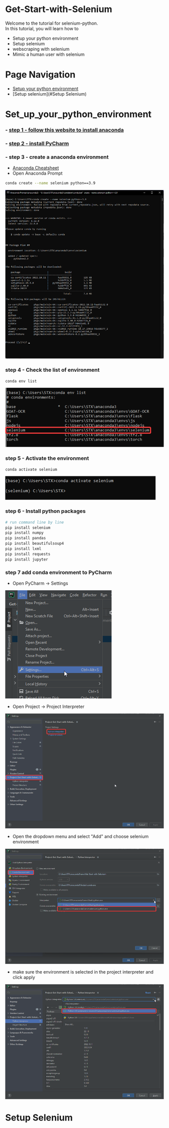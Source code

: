 # Get-Start-with-Selenium
Welcome to the tutorial for selenium-python. \
In this tutorial, you will learn how to
 - Setup your python environment
 - Setup selenium
 - webscraping with selenium
 - Mimic a human user with selenium

# Page Navigation
 - [Setup your python environment](#Set_up_your_python_environment)
 - [Setup selenium](#Setup Selenium)

# Set_up_your_python_environment
###  - [step 1 - follow this website to install anaconda](https://www.anaconda.com/distribution/)
###  - [step 2 - install PyCharm](https://www.jetbrains.com/pycharm/download/#section=windows)
###  - step 3 - create a anaconda environment
   - [Anaconda Cheatsheet](https://docs.conda.io/projects/conda/en/4.6.0/_downloads/52a95608c49671267e40c689e0bc00ca/conda-cheatsheet.pdf)
   - Open Anaconda Prompt
```bash
conda create --name selenium python==3.9
```
![create_new_anaconda_env](./readme_assets/anaconda_create_env.png)

### step 4 - Check the list of environment
```bash
conda env list
```
![conda_env_list](./readme_assets/conda_env_list.png)

### step 5 - Activate the environment
```bash
conda activate selenium
```
![conda_activate_selenium](./readme_assets/conda_activate_selenium.png)

### step 6 - Install python packages
```bash
# run command line by line
pip install selenium
pip install numpy
pip install pandas
pip install beautifulsoup4
pip install lxml
pip install requests
pip install jupyter
```

### step 7 add conda environment to PyCharm
   - Open PyCharm -> Settings

![pycharm_settings](./readme_assets/pycharm_setting.png)
   
   - Open Project -> Project Interpreter

![pycharm_settings](./readme_assets/pycharm_setting_2.png)

   - Open the dropdown menu and select "Add" and choose selenium environment

![pycharm_settings](./readme_assets/pycharm_setting_3.png)

   - make sure the environment is selected in the project interpreter and click apply

![pycharm_settings](./readme_assets/pycharm_setting_4.png)

# Setup Selenium

